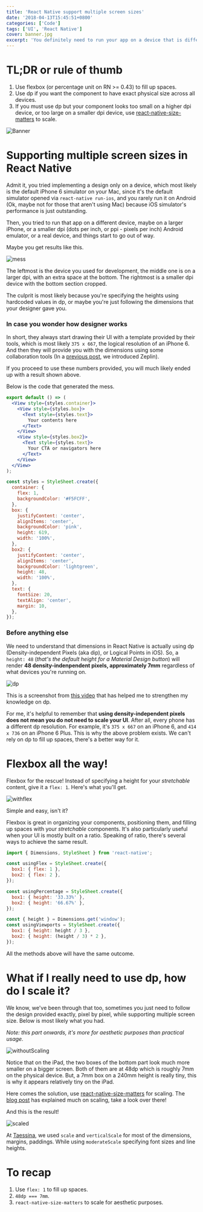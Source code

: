 ```yaml
---
title: 'React Native support multiple screen sizes'
date: '2018-04-13T15:45:51+0800'
categories: ['Code']
tags: ['UI', 'React Native']
cover: banner.jpg
excerpt: 'You definitely need to run your app on a device that is different from the one you used for development. Did it look extra huge or extra small? Supporting multiple screen sizes on React Native can be tricky. Read on to find out what we have learned during our journey.'
---
```


# TL;DR or rule of thumb
1. Use flexbox (or percentage unit on RN >= 0.43) to fill up spaces.
1. Use dp if you want the component to have exact physical size across all devices.
1. If you must use dp but your component looks too small on a higher dpi device, or too large on a smaller dpi device, use [react-native-size-matters](https://github.com/nirsky/react-native-size-matters) to scale.

![Banner](./banner.jpg "Banner")

# Supporting multiple screen sizes in React Native
Admit it, you tried implementing a design only on a device, which most likely is the default iPhone 6 simulator on your Mac, since it's the default simulator opened via `react-native run-ios`, and you rarely run it on Android (Ok, maybe not for those that aren't using Mac) because iOS simulator's performance is just outstanding.

Then, you tried to run that app on a different device, maybe on a larger iPhone, or a smaller dpi (dots per inch, or ppi - pixels per inch) Android emulator, or a real device, and things start to go out of way.

Maybe you get results like this.

![mess](./mess.png "Using hardcoded values")

The leftmost is the device you used for development, the middle one is on a larger dpi, with an extra space at the bottom. The rightmost is a smaller dpi device with the bottom section cropped.

The culprit is most likely because you're specifying the heights using hardcoded values in dp, or maybe you're just following the dimensions that your designer gave you.

### In case you wonder how designer works
In short, they always start drawing their UI with a template provided by their tools, which is most likely `375 x 667`, the logical resolution of an iPhone 6. And then they will provide you with the dimensions using some collaboration tools (In a [previous post](/blog/do-you-need-a-ui-framework), we introduced Zeplin).

If you proceed to use these numbers provided, you will much likely ended up with a result shown above.

Below is the code that generated the mess.

```jsx
export default () => (
  <View style={styles.container}>
    <View style={styles.box}>
      <Text style={styles.text}>
        Your contents here
      </Text>
    </View>
    <View style={styles.box2}>
      <Text style={styles.text}>
        Your CTA or navigators here
      </Text>
    </View>
  </View>
);

const styles = StyleSheet.create({
  container: {
    flex: 1,
    backgroundColor: '#F5FCFF',
  },
  box: {
    justifyContent: 'center',
    alignItems: 'center',
    backgroundColor: 'pink',
    height: 619,
    width: '100%',
  },
  box2: {
    justifyContent: 'center',
    alignItems: 'center',
    backgroundColor: 'lightgreen',
    height: 48,
    width: '100%',
  },
  text: {
    fontSize: 20,
    textAlign: 'center',
    margin: 10,
  },
});
```

### Before anything else
We need to understand that dimensions in React Native is actually using dp (Density-independent Pixels (aka dip), or Logical Points in iOS). So, a `height: 48` (_that's the default height for a Material Design button_) will render **48 density-indenpendent pixels, approximately 7mm** regardless of what devices you're running on.

![dp](./dp.png "dp keeps the same physical size across devices")

This is a screenshot from [this video](https://www.youtube.com/watch?v=pBKGbCu0pJg&t=1235s) that has helped me to strengthen my knowledge on dp.

For me, it's helpful to remember that **using density-independent pixels does not mean you do not need to scale your UI**. After all, every phone has a different dp resolution. For example, it's `375 x 667` on an iPhone 6, and `414 x 736` on an iPhone 6 Plus. This is why the above problem exists. We can't rely on dp to fill up spaces, there's a better way for it.

# Flexbox all the way!
Flexbox for the rescue! Instead of specifying a height for your _stretchable_ content, give it a `flex: 1`. Here's what you'll get.

![withflex](./withflex.png "Using flexbox")

Simple and easy, isn't it?

Flexbox is great in organizing your components, positioning them, and filling up spaces with your _stretchable_ components. It's also particularly useful when your UI is mostly built on a ratio. Speaking of ratio, there's several ways to achieve the same result.

```js
import { Dimensions, StyleSheet } from 'react-native';

const usingFlex = StyleSheet.create({
  box1: { flex: 1 },
  box2: { flex: 2 },
});

const usingPercentage = StyleSheet.create({
  box1: { height: '33.33%' },
  box2: { height: '66.67%' },
});

const { height } = Dimensions.get('window');
const usingViewports = StyleSheet.create({
  box1: { height: height / 3 },
  box2: { height: (height / 3) * 2 },
});
```

All the methods above will have the same outcome.

# What if I really need to use dp, how do I scale it?
We know, we've been through that too, sometimes you just need to follow the design provided exactly, pixel by pixel, while supporting multiple screen size. Below is most likely what you had.

_Note: this part onwards, it's more for aesthetic purposes than practical usage._

![withoutScaling](./withoutScaling.png "Without scaling")

Notice that on the iPad, the two boxes of the bottom part look much more smaller on a bigger screen. Both of them are at 48dp which is roughly 7mm on the physical device. But, a 7mm box on a 240mm height is really tiny, this is why it appears relatively tiny on the iPad.

Here comes the solution, use [react-native-size-matters](https://github.com/nirsky/react-native-size-matters) for scaling. The [blog post](https://blog.solutotlv.com/size-matters/) has explained much on scaling, take a look over there!

And this is the result!

![scaled](./scaled.png "Using react-native-size-matters")

At [Taessina](http://taessina.com), we used `scale` and `verticalScale` for most of the dimensions, margins, paddings. While using  `moderateScale` specifying font sizes and line heights.

# To recap
1. Use `flex: 1` to fill up spaces.
1. `48dp === 7mm`.
1. `react-native-size-matters` to scale for aesthetic purposes.
